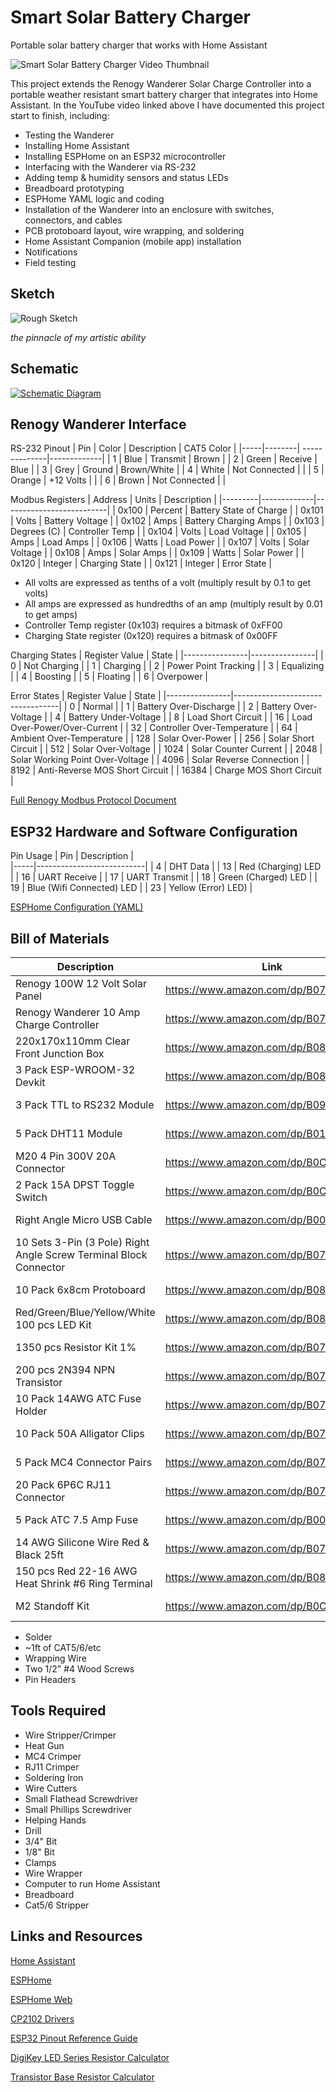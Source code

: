 # Smart Solar Battery Charger
Portable solar battery charger that works with Home Assistant

<img alt="Smart Solar Battery Charger Video Thumbnail" src="Solar%20Battery%20Charger%20Thumbnail.png">

This project extends the Renogy Wanderer Solar Charge Controller into a portable weather resistant smart battery charger that integrates into Home Assistant. In the YouTube video linked above I have documented this project start to finish, including:
- Testing the Wanderer
- Installing Home Assistant
- Installing ESPHome on an ESP32 microcontroller
- Interfacing with the Wanderer via RS-232
- Adding temp & humidity sensors and status LEDs
- Breadboard prototyping
- ESPHome YAML logic and coding
- Installation of the Wanderer into an enclosure with switches, connectors, and cables
- PCB protoboard layout, wire wrapping, and soldering
- Home Assistant Companion (mobile app) installation
- Notifications
- Field testing

## Sketch
<img alt="Rough Sketch" src="Solar%20Charger%20Sketch.png">

*the pinnacle of my artistic ability*

## Schematic
[<img alt="Schematic Diagram" src="schematic.png">](Schematic_Solar-Charger-(STD)_2025-09-20.pdf)

## Renogy Wanderer Interface
RS-232 Pinout
| Pin | Color  | Description   | CAT5 Color  |
|-----|--------| --------------|-------------|
|  1  | Blue   | Transmit      | Brown       |
|  2  | Green  | Receive       | Blue        |
|  3  | Grey   | Ground        | Brown/White |
|  4  | White  | Not Connected |             |
|  5  | Orange | +12 Volts     |             |
|  6  | Brown  | Not Connected |             |

Modbus Registers
| Address | Units       | Description              |
|---------|-------------|--------------------------|
| 0x100   | Percent     | Battery State of Charge  |
| 0x101   | Volts       | Battery Voltage          |
| 0x102   | Amps        | Battery Charging Amps    |
| 0x103   | Degrees (C) | Controller Temp          |
| 0x104   | Volts       | Load Voltage             |
| 0x105   | Amps        | Load Amps                |
| 0x106   | Watts       | Load Power               |
| 0x107   | Volts       | Solar Voltage            |
| 0x108   | Amps        | Solar Amps               |
| 0x109   | Watts       | Solar Power              |
| 0x120   | Integer     | Charging State           |
| 0x121   | Integer     | Error State              |
* All volts are expressed as tenths of a volt (multiply result by 0.1 to get volts)
* All amps are expressed as hundredths of an amp (multiply result by 0.01 to get amps)
* Controller Temp register (0x103) requires a bitmask of 0xFF00
* Charging State register (0x120) requires a bitmask of 0x00FF

Charging States
| Register Value | State          |
|----------------|----------------|
| 0       | Not Charging          |
| 1       | Charging              |
| 2       | Power Point Tracking  |
| 3       | Equalizing            |
| 4       | Boosting              |
| 5       | Floating              |
| 6       | Overpower             |

Error States
| Register Value | State                            |
|----------------|----------------------------------|
| 0              | Normal                           |
| 1              | Battery Over-Discharge           |
| 2              | Battery Over-Voltage             |
| 4              | Battery Under-Voltage            |
| 8              | Load Short Circuit               |
| 16             | Load Over-Power/Over-Current     |
| 32             | Controller Over-Temperature      |
| 64             | Ambient Over-Temperature         |
| 128            | Solar Over-Power                 |
| 256            | Solar Short Circuit              |
| 512            | Solar Over-Voltage               |
| 1024           | Solar Counter Current            |
| 2048           | Solar Working Point Over-Voltage |
| 4096           | Solar Reverse Connection         |
| 8192           | Anti-Reverse MOS Short Circuit   |
| 16384          | Charge MOS Short Circuit         |


[Full Renogy Modbus Protocol Document](ROVER_MODBUS.pdf)


## ESP32 Hardware and Software Configuration

Pin Usage
| Pin | Description               |  
|-----|---------------------------|
| 4   | DHT Data                  |
| 13  | Red (Charging) LED        |
| 16  | UART Receive              |
| 17  | UART Transmit             |
| 18  | Green (Charged) LED       |
| 19  | Blue (Wifi Connected) LED |
| 23  | Yellow (Error) LED)       |


[ESPHome Configuration (YAML)](solar-charge-controller.yaml)

## Bill of Materials

|	Description	                                                      | Link                                  | Cost     |
|-------------------------------------------------------------------|---------------------------------------|----------|
|	Renogy 100W 12 Volt Solar Panel	                                  |	https://www.amazon.com/dp/B07GF5JY35	|	 $ 79.99 |
|	Renogy Wanderer 10 Amp Charge Controller                          | https://www.amazon.com/dp/B07NPDWZJ7	|	 $ 26.99 |
|	220x170x110mm Clear Front Junction Box	                          |	https://www.amazon.com/dp/B0828387BM	|	 $ 23.39 |
|	3 Pack ESP-WROOM-32 Devkit	                                      |	https://www.amazon.com/dp/B08D5ZD528	|	 $ 15.99 |
|	3 Pack TTL to RS232 Module	                                      |	https://www.amazon.com/dp/B091TN2ZPY	|	 $ 9.99  |
|	5 Pack DHT11 Module	                                              |	https://www.amazon.com/dp/B01DKC2GQ0	|	 $ 9.99  |
|	M20 4 Pin 300V 20A Connector	                                    |	https://www.amazon.com/dp/B0CYSQBDVV	|	 $ 17.99 |
|	2 Pack 15A DPST Toggle Switch	                                    |	https://www.amazon.com/dp/B0CMLB6W73	|	 $ 8.92  |
|	Right Angle Micro USB Cable	                                      |	https://www.amazon.com/dp/B00S8GU03A	|	 $ 7.99  |
|	10 Sets 3-Pin (3 Pole) Right Angle Screw Terminal Block Connector	|	https://www.amazon.com/dp/B07SVNGBZ7	|	 $ 7.91  |
|	10 Pack 6x8cm Protoboard                                          |	https://www.amazon.com/dp/B08WJD7HZ5	|	 $ 11.99 |
|	Red/Green/Blue/Yellow/White 100 pcs LED Kit	                      |	https://www.amazon.com/dp/B086V2M2TT	|	 $ 5.95  |
|	1350 pcs Resistor Kit 1%	                                        |	https://www.amazon.com/dp/B07P3MFG5D/	|	 $ 12.99 |
|	200 pcs 2N394 NPN Transistor	                                    |	https://www.amazon.com/dp/B07T4ZJ76B/	|	 $ 6.99  |
|	10 Pack 14AWG ATC Fuse Holder	                                    |	https://www.amazon.com/dp/B07426WCLM	|	 $ 7.95  |
|	10 Pack 50A Alligator Clips	                                      |	https://www.amazon.com/dp/B0773JXZT9	|	 $ 6.40  |
|	5 Pack MC4 Connector Pairs	                                      |	https://www.amazon.com/dp/B073TX1N5Q	|	 $ 9.99  |
|	20 Pack 6P6C RJ11 Connector	                                      |	https://www.amazon.com/dp/B07YZ7WHFB	|	 $ 5.79  |
|	5 Pack ATC 7.5 Amp Fuse	                                          |	https://www.amazon.com/dp/B000G7ALHE	|	 $ 4.98  |
|	14 AWG Silicone Wire Red & Black 25ft	                            |	https://www.amazon.com/dp/B07FMTCHC1	|	 $ 17.49 |
|	150 pcs Red 22-16 AWG Heat Shrink #6 Ring Terminal	              |	https://www.amazon.com/dp/B08BLLNH6Q	|	 $ 21.99 |
|	M2 Standoff Kit	                                                  |	https://www.amazon.com/dp/B0CB89SWW6	|	 $ 9.99  |

- Solder
- ~1ft of CAT5/6/etc
- Wrapping Wire
- Two 1/2" #4 Wood Screws
- Pin Headers

## Tools Required
- Wire Stripper/Crimper
- Heat Gun 
- MC4 Crimper
- RJ11 Crimper
- Soldering Iron
- Wire Cutters
- Small Flathead Screwdriver
- Small Phillips Screwdriver
- Helping Hands
- Drill
- 3/4" Bit
- 1/8" Bit
- Clamps
- Wire Wrapper
- Computer to run Home Assistant
- Breadboard
- Cat5/6 Stripper

## Links and Resources

[Home Assistant](https://home-assistant.io)

[ESPHome](https://esphome.io)

[ESPHome Web](https://web.esphome.io)

[CP2102 Drivers](https://www.silabs.com/products/development-tools/software/usb-to-uart-bridge-vcp-drivers)

[ESP32 Pinout Reference Guide](https://randomnerdtutorials.com/esp32-pinout-reference-gpios/)

[DigiKey LED Series Resistor Calculator](https://www.digikey.com/en/resources/conversion-calculators/conversion-calculator-led-series-resistor)

[Transistor Base Resistor Calculator](https://kaizerpowerelectronics.dk/calculators/transistor-base-resistor-calculator/)

